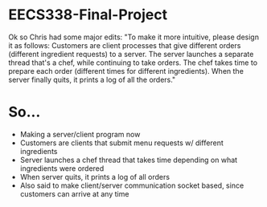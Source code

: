 # EECS338-Final-Project

Ok so Chris had some major edits:
"To make it more intuitive, please design it as follows: Customers are client processes that give different orders (different ingredient
requests) to a server. The server launches a separate thread that's a chef, while continuing to take orders. The chef takes time to
prepare each order (different times for different ingredients). When the server finally quits, it prints a log of all the orders."

# So...
* Making a server/client program now
* Customers are clients that submit menu requests w/ different ingredients
* Server launches a chef thread that takes time depending on what ingredients were ordered
* When server quits, it prints a log of all orders
* Also said to make client/server communication socket based, since customers can arrive at any time
